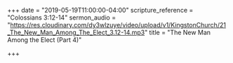 +++
date = "2019-05-19T11:00:00-04:00"
scripture_reference = "Colossians 3:12-14"
sermon_audio = "https://res.cloudinary.com/dy3wlzuye/video/upload/v1/KingstonChurch/21_The_New_Man_Among_The_Elect_3.12-14.mp3"
title = "The New Man Among the Elect (Part 4)"

+++
